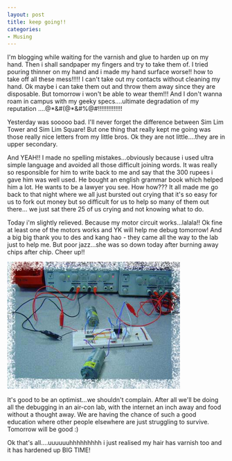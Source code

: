 ```yaml
---
layout: post
title: keep going!!
categories:
- Musing
---
```



I'm blogging while waiting for the varnish and glue to harden up on my hand. Then i shall sandpaper my fingers and try to take them of. I tried pouring thinner on my hand and i made my hand surface worse!! how to take off all these mess!!!!! I can't take out my contacts without cleaning my hand. Ok maybe i can take them out and throw them away since they are disposable. But tomorrow i won't be able to wear them!!! And I don't wanna roam in campus with my geeky specs....ultimate degradation of my reputation ....@\*&#(@\*&#%@#!!!!!!!!!!!!!!

Yesterday was sooooo bad. I'll never forget the difference between Sim Lim Tower and Sim Lim Square! But one thing that really kept me going was those really nice letters from my little bros. Ok they are not little....they are in upper secondary.

And YEAH!! I made no spelling mistakes...obviously because i used ultra simple language and avoided all those difficult joining words. It was really so responsible for him to write back to me and say that the 300 rupees i gave him was well used. He bought an english grammar book which helped him a lot. He wants to be a lawyer you see. How how??? It all made me go back to that night where we all just bursted out crying that it's so easy for us to fork out money but so difficult for us to help so many of them out there... we just sat there 25 of us crying and not knowing what to do.

Today i'm slightly relieved. Because my motor circuit works...lalala!! Ok fine at least one of the motors works and YK will help me debug tomorrow! And a big big thank you to des and kang hao - they came all the way to the lab just to help me. But poor jazz...she was so down today after burning away chips after chip. Cheer up!!

![](/img/motor.jpg)

It's good to be an optimist...we shouldn't complain. After all we'll be doing all the debugging in an air-con lab, with the internet an inch away and food without a thought away. We are having the chance of such a good education where other people elsewhere are just struggling to survive. Tomorrow will be good :)

Ok that's all....uuuuuuhhhhhhhhh i just realised my hair has varnish too and it has hardened up BIG TIME!
